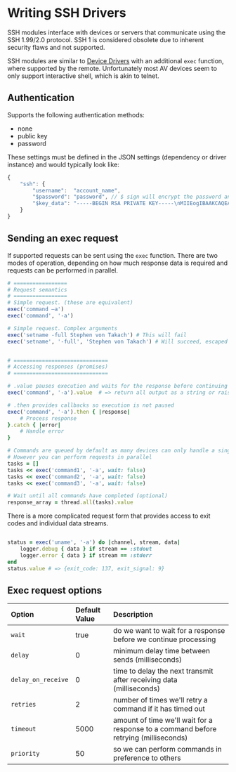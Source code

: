 # Writing SSH Drivers

SSH modules interface with devices or servers that communicate using the SSH 1.99/2.0 protocol. SSH 1 is considered obsolete due to inherent security flaws and not supported.

SSH modules are similar to [Device Drivers](driver-development/device-drivers.md) with an additional `exec` function, where supported by the remote. Unfortunately most AV devices seem to only support interactive shell, which is akin to telnet.

## Authentication

Supports the following authentication methods:
* none
* public key
* password

These settings must be defined in the JSON settings (dependency or driver instance) and would typically look like:

```javascript
{
    "ssh": {
        "username":  "account_name",
        "$password": "password", // $ sign will encrypt the password and/or private key
        "$key_data": "-----BEGIN RSA PRIVATE KEY-----\nMIIEogIBAAKCAQEAqccvUza8FCinI4X8HSiXwIqQN6TGvcNBJnjPqGJxlstq1IfU\nkFa3S9eJl+CBkyjfvJ5ggdLN0S2EuGWwc/bdE3LKOWX8F15tFP0=\n-----END RSA PRIVATE KEY-----"
    }
}
```


## Sending an exec request

If supported requests can be sent using the `exec` function. There are two modes of operation, depending on how much response data is required and requests can be performed in parallel.

```ruby
# =================
# Request semantics
# =================
# Simple request. (these are equivalent)
exec('command –a')
exec('command', '-a')

# Simple request. Complex arguments
exec('setname -full Stephen von Takach') # This will fail
exec('setname', '-full', 'Stephen von Takach') # Will succeed, escaped properly


# ==============================
# Accessing responses (promises)
# ==============================

# .value pauses execution and waits for the response before continuing
exec('command', '-a').value  # => return all output as a string or raise error

# .then provides callbacks so execution is not paused
exec('command', '-a').then { |response|
    # Process response
}.catch { |error|
    # Handle error
}

# Commands are queued by default as many devices can only handle a single request at a time.
# However you can perform requests in parallel
tasks = []
tasks << exec('command1', '-a', wait: false)
tasks << exec('command2', '-a', wait: false)
tasks << exec('command3', '-a', wait: false)

# Wait until all commands have completed (optional)
response_array = thread.all(tasks).value

```

There is a more complicated request form that provides access to exit codes and individual data streams.

```ruby

status = exec('uname', '-a') do |channel, stream, data|
    logger.debug { data } if stream == :stdout
    logger.error { data } if stream == :stderr
end
status.value # => {exit_code: 137, exit_signal: 9}

```

## Exec request options

| Option | Default Value | Description |
| :--- | :--- | :--- |
| `wait` | true | do we want to wait for a response before we continue processing |
| `delay` | 0  | minimum delay time between sends (milliseconds) |
| `delay_on_receive` | 0 | time to delay the next transmit after receiving data (milliseconds) |
| `retries` | 2 | number of times we'll retry a command if it has timed out |
| `timeout` | 5000 | amount of time we'll wait for a response to a command before retrying (milliseconds) |
| `priority` | 50 | so we can perform commands in preference to others |



